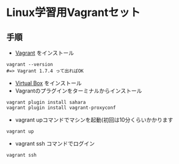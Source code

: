 Linux学習用Vagrantセット
===

手順
---

+ [Vagrant](http://www.vagrantup.com/downloads.html) をインストール

~~~
vagrant --version
#=> Vagrant 1.7.4 って出ればOK
~~~

+ [Virtual Box](https://www.virtualbox.org/wiki/Downloads) をインストール
+ Vagrantのプラグインをターミナルからインストール

~~~
vagrant plugin install sahara
vagrant plugin install vagrant-proxyconf
~~~

+ vagrant upコマンドでマシンを起動(初回は10分くらいかかります

~~~
vagrant up
~~~

+ vagrant ssh コマンドでログイン

~~~
vagrant ssh
~~~
